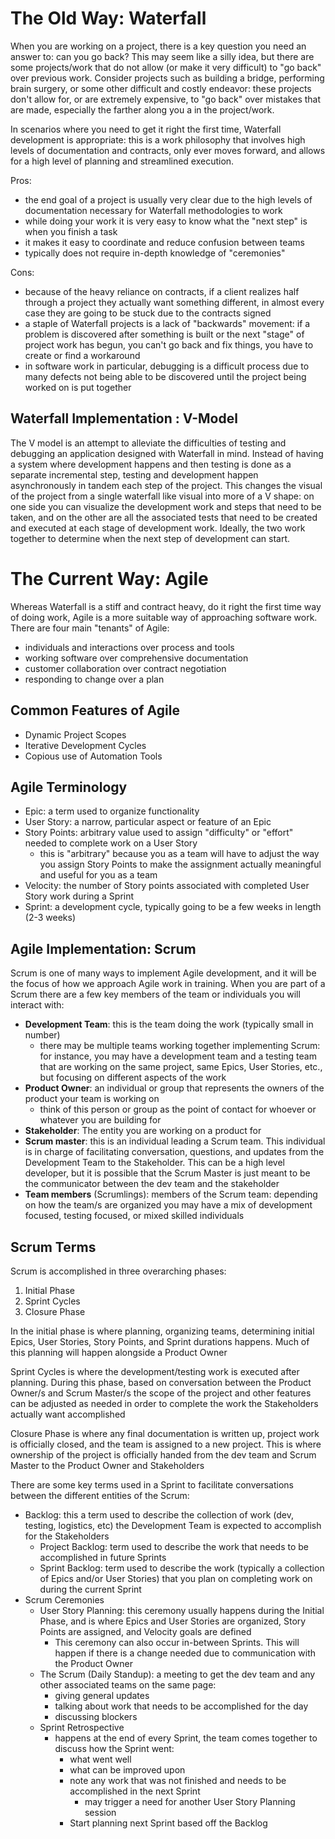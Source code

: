# The Old Way: Waterfall
When you are working on a project, there is a key question you need an answer to: can you go back? This may seem like a silly idea, but there are some projects/work that do not allow (or make it very difficult) to "go back" over previous work. Consider projects such as building a bridge, performing brain surgery, or some other difficult and costly endeavor: these projects don't allow for, or are extremely expensive, to "go back" over mistakes that are made, especially the farther along you a in the project/work.

In scenarios where you need to get it right the first time, Waterfall development is appropriate: this is a work philosophy that involves high levels of documentation and contracts, only ever moves forward, and allows for a high level of planning and streamlined execution. 

Pros:
- the end goal of a project is usually very clear due to the high levels of documentation necessary for Waterfall methodologies to work
- while doing your work it is very easy to know what the "next step" is when you finish a task
- it makes it easy to coordinate and reduce confusion between teams
- typically does not require in-depth knowledge of "ceremonies"

Cons:
- because of the heavy reliance on contracts, if a client realizes half through a project they actually want something different, in almost every case they are going to be stuck due to the contracts signed
- a staple of Waterfall projects is a lack of "backwards" movement: if a problem is discovered after something is built or the next "stage" of project work has begun, you can't go back and fix things, you have to create or find a workaround
- in software work in particular, debugging is a difficult process due to many defects not being able to be discovered until the project being worked on is put together

## Waterfall Implementation : V-Model
The V model is an attempt to alleviate the difficulties of testing and debugging an application designed with Waterfall in mind. Instead of having a system where development happens and then testing is done as a separate incremental step, testing and development happen asynchronously in tandem each step of the project. This changes the visual of the project from a single waterfall like visual into more of a V shape: on one side you can visualize the development work and steps that need to be taken, and on the other are all the associated tests that need to be created and executed at each stage of development work. Ideally, the two work together to determine when the next step of development can start.

# The Current Way: Agile
Whereas Waterfall is a stiff and contract heavy, do it right the first time way of doing work, Agile is a more suitable way of approaching software work. There are four main "tenants" of Agile:
- individuals and interactions over process and tools
- working software over comprehensive documentation
- customer collaboration over contract negotiation
- responding to change over a plan

## Common Features of Agile
- Dynamic Project Scopes
- Iterative Development Cycles
- Copious use of Automation Tools

## Agile Terminology
- Epic: a term used to organize functionality 
- User Story: a narrow, particular aspect or feature of an Epic
- Story Points: arbitrary value used to assign "difficulty" or "effort" needed to complete work on a User Story
    - this is "arbitrary" because you as a team will have to adjust the way you assign Story Points to make the assignment actually meaningful and useful for you as a team
- Velocity: the number of Story points associated with completed User Story work during a Sprint
- Sprint: a development cycle, typically going to be a few weeks in length (2-3 weeks)

## Agile Implementation: Scrum
Scrum is one of many ways to implement Agile development, and it will be the focus of how we approach Agile work in training. When you are part of a Scrum there are a few key members of the team or individuals you will interact with:
- **Development Team**: this is the team doing the work (typically small in number)
    - there may be multiple teams working together implementing Scrum: for instance, you may have a development team and a testing team that are working on the same project, same Epics, User Stories, etc., but focusing on different aspects of the work
- **Product Owner**: an individual or group that represents the owners of the product your team is working on
    - think of this person or group as the point of contact for whoever or whatever you are building for
- **Stakeholder**: The entity you are working on a product for
- **Scrum master**: this is an individual leading a Scrum team. This individual is in charge of facilitating conversation, questions, and updates from the Development Team to the Stakeholder. This can be a high level developer, but it is possible that the Scrum Master is just meant to be the communicator between the dev team and the stakeholder
- **Team members** (Scrumlings): members of the Scrum team: depending on how the team/s are organized you may have a mix of development focused, testing focused, or mixed skilled individuals

## Scrum Terms
Scrum is accomplished in three overarching phases:
1. Initial Phase
2. Sprint Cycles
3. Closure Phase

In the initial phase is where planning, organizing teams, determining initial Epics, User Stories, Story Points, and Sprint durations happens. Much of this planning will happen alongside a Product Owner

Sprint Cycles is where the development/testing work is executed after planning. During this phase, based on conversation between the Product Owner/s and Scrum Master/s the scope of the project and other features can be adjusted as needed in order to complete the work the Stakeholders actually want accomplished

Closure Phase is where any final documentation is written up, project work is officially closed, and the team is assigned to a new project. This is where ownership of the project is officially handed from the dev team and Scrum Master to the Product Owner and Stakeholders

There are some key terms used in a Sprint to facilitate conversations between the different entities of the Scrum:
- Backlog: this a  term used to describe the collection of work (dev, testing, logistics, etc) the Development Team is expected to accomplish for the Stakeholders
    - Project Backlog: term used to describe the work that needs to be accomplished in future Sprints
    - Sprint Backlog: term used to describe the work (typically a collection of Epics and/or User Stories) that you plan on completing work on during the current Sprint
- Scrum Ceremonies
    - User Story Planning: this ceremony usually happens during the Initial Phase, and is where Epics and User Stories are organized, Story Points are assigned, and Velocity goals are defined
        - This ceremony can also occur in-between Sprints. This will happen if there is a change needed due to communication with the Product Owner
    - The Scrum (Daily Standup): a meeting to get the dev team and any other associated teams on the same page:
        - giving general updates
        - talking about work that needs to be accomplished for the day
        - discussing blockers
    - Sprint Retrospective
        - happens at the end of every Sprint, the team comes together to discuss how the Sprint went:
            - what went well
            - what can be improved upon
            - note any work that was not finished and needs to be accomplished in the next Sprint
                - may trigger a need for another User Story Planning session
            - Start planning next Sprint based off the Backlog